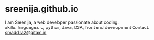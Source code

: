 # sreenija.github.io
I am Sreenija, a web developer passionate about coding.  
skills: 
languages: c, python, Java; DSA, front end development
Contact: smaddira2@gitam.in 

